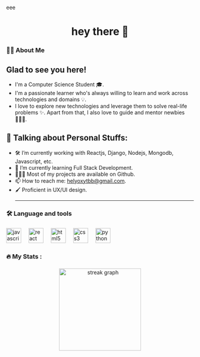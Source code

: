 eee
###

<h1 align="center">hey there 👋</h1>

###

<h3 align="left">👩‍💻  About Me</h3>

###

<h2 style="font-weight: bold;">Glad to see you here!</h2>
<ul align="left">
  <li>I'm a Computer Science Student 🎓.</li>
  <li>I'm a passionate learner who's always willing to learn and work across technologies and domains 💡.</li>
  <li>I love to explore new technologies and leverage them to solve real-life problems ✨. Apart from that, I also love to guide and mentor newbies 👨🏻‍💻.</li>
</ul>

###

<h2 style="font-weight: bold;"> 🚀 Talking about Personal Stuffs:</h2>
<ul align="left">
  <li>🛠   I’m currently working with Reactjs, Django, Nodejs, Mongodb, Javascript, etc.</li>
  <li>🚀   I’m currently learning Full Stack Development.</li>
  <li>👨🏻‍💻   Most of my projects are available on Github.</li>
  <li>📫   How to reach me: <a href="mailto:helyoxytbb@gmail.com">helyoxytbb@gmail.com</a>.</li>
  <li>🖌️   Proficient in UX/UI design.</li>
  <hr style="border-color: blue;">
</ul>


<h3 align="left">🛠 Language and tools</h3>

###

<div align="left">
  <img src="https://cdn.jsdelivr.net/gh/devicons/devicon/icons/javascript/javascript-original.svg" height="40" alt="javascript logo"  />
  <img width="12" />
  <img src="https://cdn.jsdelivr.net/gh/devicons/devicon/icons/react/react-original.svg" height="40" alt="react logo"  />
  <img width="12" />
  <img src="https://cdn.jsdelivr.net/gh/devicons/devicon/icons/html5/html5-original.svg" height="40" alt="html5 logo"  />
  <img width="12" />
  <img src="https://cdn.jsdelivr.net/gh/devicons/devicon/icons/css3/css3-original.svg" height="40" alt="css3 logo"  />
  <img width="12" />
  <img src="https://cdn.jsdelivr.net/gh/devicons/devicon/icons/python/python-original.svg" height="40" alt="python logo"  />
</div>

###

<h3 align="left">🔥   My Stats :</h3>

###

<div align="center">
  <img src="https://streak-stats.demolab.com?user=Helyox&locale=en&mode=daily&theme=dark&hide_border=false&border_radius=5&order=3" height="220" alt="streak graph"  />
</div>

###
